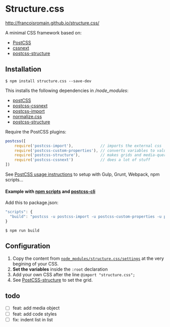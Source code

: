 # Structure.css

http://francoisromain.github.io/structure.css/

A minimal CSS framework based on:

- [PostCSS](http://postcss.org/)
- [cssnext](http://cssnext.io)
- [postcss-structure](http://francoisromain.github.io/postcss-structure/)

## Installation

    $ npm install structure.css --save-dev

This installs the following dependencies in */node_modules*:

- [postCSS](https://www.npmjs.com/package/postcss)
- [postcss-cssnext](https://www.npmjs.com/package/postcss-cssnext)
- [postcss-import](https://www.npmjs.com/package/postcss-import)
- [normalize.css](https://www.npmjs.com/package/normalize-css)
- [postcss-structure](https://www.npmjs.com/package/postcss-structure)

Require the PostCSS plugins:

``` js
postcss([ 
    require('postcss-import'),            // imports the external css
    require('postcss-custom-properties'), // converts variables to values
    require('postcss-structure'),         // makes grids and media-queries
    require('postcss-cssnext')            // does a lot of stuff
])
```

See [PostCSS usage instructions](https://github.com/postcss/postcss#usage) to setup with Gulp, Grunt, Webpack, npm scripts…

#### Example with [npm scripts](https://docs.npmjs.com/misc/scripts) and [postcss-cli](https://www.npmjs.com/package/postcss-cli)

Add this to package.json:

```js
"scripts": {
  "build": "postcss -u postcss-import -u postcss-custom-properties -u postcss-structure -u postcss-cssnext -i src/css/styles.css -o dist/css/styles.css"
}
```

    $ npm run build


## Configuration

1. Copy the content from [`node_modules/structure.css/settings`](https://raw.githubusercontent.com/francoisromain/structure.css/master/settings.css) at the very begining of your CSS.
2. __Set the variables__ inside the `:root` declaration
3. Add your own CSS after the line `@import "structure.css";`
4. See [PostCSS-structure](https://github.com/francoisromain/postcss-structure#usage) to set the grid.

## todo

- [ ] feat: add media object
- [ ] feat: add code styles
- [ ] fix: indent list in list